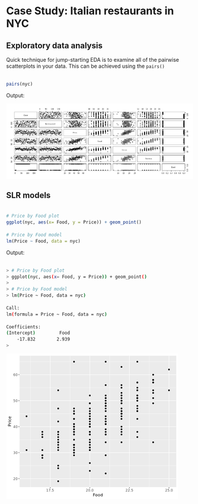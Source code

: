 # Case Study: Italian restaurants in NYC
## Exploratory data analysis

Quick technique for jump-starting EDA is to examine all of the pairwise scatterplots in your data. 
This can be achieved using the `pairs()`

```r

pairs(nyc)

```


Output:

![ch5plot1](ch5plot1.png)

## SLR models


```r

# Price by Food plot
ggplot(nyc, aes(x= Food, y = Price)) + geom_point()

# Price by Food model
lm(Price ~ Food, data = nyc)

```


Output:

```bash

> # Price by Food plot
> ggplot(nyc, aes(x= Food, y = Price)) + geom_point()
> 
> # Price by Food model
> lm(Price ~ Food, data = nyc)

Call:
lm(formula = Price ~ Food, data = nyc)

Coefficients:
(Intercept)         Food  
    -17.832        2.939
> 


```
![ch5plot2](ch5plot2.png)


